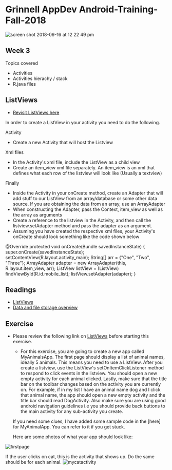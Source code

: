 # Grinnell AppDev Android-Training-Fall-2018

![screen shot 2018-09-16 at 12 22 49 pm](https://user-images.githubusercontent.com/20831683/45599089-48662500-b9ab-11e8-927a-c8d5f31b88f2.png)

## Week 3
Topics covered
 - Activities
 - Activities hierachy / stack
 - R.java files

## ListViews
 - [Revisit ListViews here](https://www.tutorialspoint.com/android/android_list_view.htm)

 In order to create a ListView in your activity you need to do the following. 

Activity
- Create a new Activity that will host the Listview 

Xml files
- In the Activity's xml file, include the ListView as a child view
- Create an item_view xml file separately. An item_view is an xml that defines
what each row of the listview will look like (Usually a textview)

Finally 
- Inside the Activity in your onCreate method, create an Adapter that will add stuff to our ListView from an array/database
or some other data source. If you are obtaining the data from an array, use an ArrayAdapter
- When constructing the Adapter, pass the Context, item_view as well as the array as arguments
- Create a reference to the listview in the Activity, and then call the listview.setAdapter method
and pass the adapter as an argument.
- Assuming you have created the respective xml files, your Activity's onCreate should look something like the code shown below

 @Override
   protected void onCreate(Bundle savedInstanceState) {
      super.onCreate(savedInstanceState);
      setContentView(R.layout.activity_main);
      String[] arr = {"One", "Two", "Three"}; 
      ArrayAdapter adapter = new ArrayAdapter<String>(this, 
         R.layout.item_view, arr);
      ListView listView = (ListView) findViewById(R.id.mobile_list);
      listView.setAdapter(adapter);
   } 


## Readings 
 - [ListViews](https://www.tutorialspoint.com/android/android_list_view.htm)
 - [Data and file storage overview](https://developer.android.com/guide/topics/data/data-storage)

## Exercise 
 - Please review the following link on [ListViews](https://www.tutorialspoint.com/android/android_list_view.htm) before starting this exercise. 
   - For this exercise, you are going to create a new app called MyAnimalsApp. The first page should display a list of animal names, ideally 
   5 animals. This means you need to use a ListView. After you create a listview, use the ListView's setOnItemClickListener method to respond
   to click events in the listview. You should open a new empty activity for each animal clicked. Lastly, make sure that the title bar on 
   the toolbar changes based on the activity you are currently on. For example, if in my list I have an animal name dog and I click that animal 
   name, the app should open a new empty activity and the title bar should read DogActivity. Also make sure you are using good android navigation
   guidelines i.e you should provide back buttons to the main activity for any sub-activity you create. 

   If you need some clues, I have added some sample code in the [here] for MyAnimalApp. You can refer to it if you get stuck.

   Here are some photos of what your app should look like:
   
![firstpage](https://user-images.githubusercontent.com/20831683/46588014-a510a900-ca5a-11e8-8522-e5c50cb284b3.png)

If the user clicks on cat, this is the activity that shows up. Do the same should be for each animal. 
![mycatactivity](https://user-images.githubusercontent.com/20831683/46588018-a93cc680-ca5a-11e8-89ad-c3d359e1c5ea.png)







